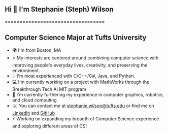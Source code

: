 ## Hi 👋 I'm Stephanie (Steph) Wilson
==================================

Computer Science Major at Tufts University
------------------------------------------

* 🌍 I'm from Boston, MA
* ⭐ My interests are centered around combining computer science with improving people's everyday lives, creativity, and preserving the environment.
* 💡 I'm most experienced with C/C++/C#, Java, and Python. 
* 💻 I'm currently working on a project with MathWorks through the Breakthrough Tech AI MIT program
* 🌱 I'm currently furthering my experience in computer graphics, robotics, and cloud computing
* ✉️ You can contact me at [stephanie.wilson@tufts.edu](mailto:stephanie.wilson@tufts.edu) or find me on [LinkedIn](https://www.linkedin.com/in/stephanie-w-aa1336251/) and [GitHub](https://github.com/Snw125)
* ⚡ Working on expanding my breadth of Computer Science experience and exploring different areas of CS!

